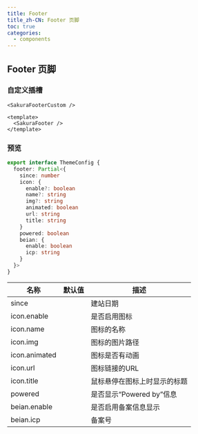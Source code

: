 ```yaml
---
title: Footer
title_zh-CN: Footer 页脚
toc: true
categories:
  - components
---
```


## Footer 页脚

### 自定义插槽

`<SakuraFooterCustom />`

```vue
<template>
  <SakuraFooter />
</template>
```

### 预览

<SakuraFooterPG />

```ts
export interface ThemeConfig {
  footer: Partial<{
    since: number
    icon: {
      enable?: boolean
      name?: string
      img?: string
      animated: boolean
      url: string
      title: string
    }
    powered: boolean
    beian: {
      enable: boolean
      icp: string
    }
  }>
}
```

| 名称 | 默认值 | 描述 |
| ---- | ---- | ---- |
| since  |  | 建站日期 |
| icon.enable |  | 是否启用图标 |
| icon.name |  | 图标的名称 |
| icon.img |  | 图标的图片路径 |
| icon.animated |  | 图标是否有动画 |
| icon.url |  | 图标链接的URL |
| icon.title |  | 鼠标悬停在图标上时显示的标题 |
| powered |  | 是否显示“Powered by”信息 |
| beian.enable |  | 是否启用备案信息显示 |
| beian.icp |  | 备案号 |
